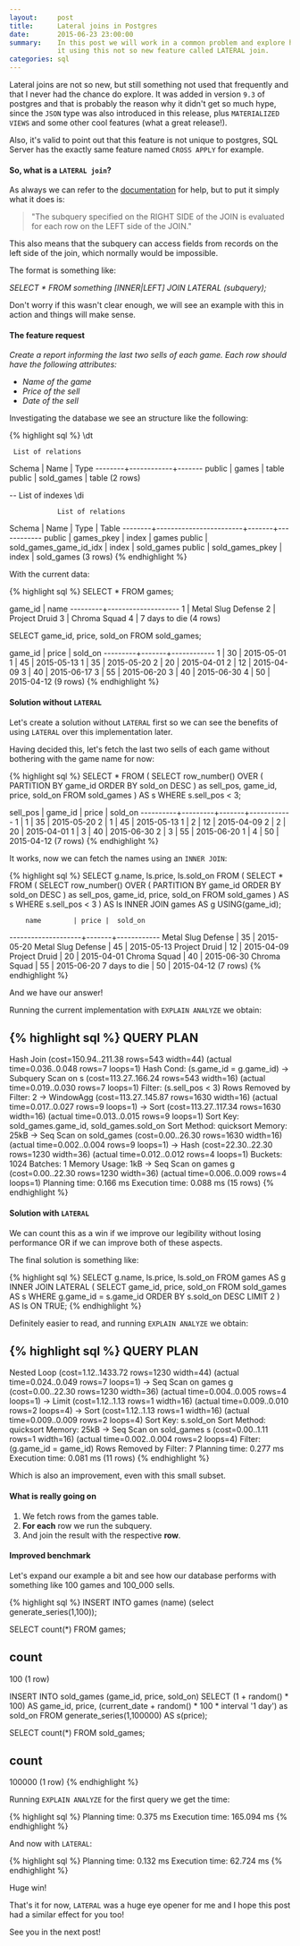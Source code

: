 ```yaml
---
layout:     post
title:      Lateral joins in Postgres
date:       2015-06-23 23:00:00
summary:    In this post we will work in a common problem and explore how to solve
            it using this not so new feature called LATERAL join.
categories: sql
---
```


Lateral joins are not so new, but still something not used that frequently
and that I never had the chance do explore. It was added in version
`9.3` of postgres and that is probably the reason why it didn't get so much
hype, since the `JSON` type was also introduced in this release, plus `MATERIALIZED VIEWS`
and some other cool features (what a great release!).

Also, it's valid to point out that this feature is not unique to postgres, SQL
Server has the exactly same feature named `CROSS APPLY` for example.

#### So, what is a `LATERAL join`?

As always we can refer to the
[documentation](http://www.postgresql.org/docs/devel/static/sql-select.html) for
help, but to put it simply what it does is:

>"The subquery specified on the RIGHT SIDE of the JOIN is evaluated for each row
on the LEFT side of the JOIN."

This also means that the subquery can access fields from records on the left
side of the join, which normally would be impossible.

The format is something like:

*SELECT * FROM something [INNER|LEFT] JOIN LATERAL (subquery);*

Don't worry if this wasn't clear enough, we will see an example with this in
action and things will make sense.

#### The feature request

*Create a report informing the last two sells of each game. Each
row should have the following attributes:*

* *Name of the game*
* *Price of the sell*
* *Date of the sell*

Investigating the database we see an structure like the following:

{% highlight sql %}
\dt

     List of relations
 Schema |    Name    | Type
--------+------------+-------
 public | games      | table
 public | sold_games | table
(2 rows)

-- List of indexes
\di

                List of relations
 Schema |          Name          | Type  |   Table
--------+------------------------+-------+------------
 public | games_pkey             | index | games
 public | sold_games_game_id_idx | index | sold_games
 public | sold_games_pkey        | index | sold_games
(3 rows)
{% endhighlight %}

With the current data:

{% highlight sql %}
SELECT * FROM games;

 game_id |        name
---------+--------------------
       1 | Metal Slug Defense
       2 | Project Druid
       3 | Chroma Squad
       4 | 7 days to die
(4 rows)

SELECT game_id, price, sold_on FROM sold_games;

 game_id | price |  sold_on
---------+-------+------------
       1 |    30 | 2015-05-01
       1 |    45 | 2015-05-13
       1 |    35 | 2015-05-20
       2 |    20 | 2015-04-01
       2 |    12 | 2015-04-09
       3 |    40 | 2015-06-17
       3 |    55 | 2015-06-20
       3 |    40 | 2015-06-30
       4 |    50 | 2015-04-12
(9 rows)
{% endhighlight %}

#### Solution without `LATERAL`

Let's create a solution without `LATERAL` first so we can see the
benefits of using `LATERAL` over this implementation later.

Having decided this, let's fetch the last two sells of each game without
bothering with the game name for now:

{% highlight sql %}
SELECT * FROM (
  SELECT row_number() OVER (
          PARTITION BY game_id ORDER BY sold_on DESC
         ) as sell_pos,
         game_id, price, sold_on
  FROM sold_games
) AS s
WHERE s.sell_pos < 3;

 sell_pos | game_id | price |  sold_on
----------+---------+-------+------------
        1 |       1 |    35 | 2015-05-20
        2 |       1 |    45 | 2015-05-13
        1 |       2 |    12 | 2015-04-09
        2 |       2 |    20 | 2015-04-01
        1 |       3 |    40 | 2015-06-30
        2 |       3 |    55 | 2015-06-20
        1 |       4 |    50 | 2015-04-12
(7 rows)
{% endhighlight %}

It works, now we can fetch the names using an `INNER JOIN`:

{% highlight sql %}
SELECT g.name, ls.price, ls.sold_on
FROM (
  SELECT * FROM
  (
    SELECT row_number() OVER (
            PARTITION BY game_id ORDER BY sold_on DESC
           ) as sell_pos,
           game_id, price, sold_on
    FROM sold_games
  ) AS s
  WHERE s.sell_pos < 3
) AS ls
INNER JOIN games AS g
USING(game_id);

        name        | price |  sold_on
--------------------+-------+------------
 Metal Slug Defense |    35 | 2015-05-20
 Metal Slug Defense |    45 | 2015-05-13
 Project Druid      |    12 | 2015-04-09
 Project Druid      |    20 | 2015-04-01
 Chroma Squad       |    40 | 2015-06-30
 Chroma Squad       |    55 | 2015-06-20
 7 days to die      |    50 | 2015-04-12
(7 rows)
{% endhighlight %}

And we have our answer!

Running the current implementation with `EXPLAIN ANALYZE` we obtain:

{% highlight sql %}
                                QUERY PLAN
---------------------------------------------------------------------------------------------------------------------------------
 Hash Join  (cost=150.94..211.38 rows=543 width=44) (actual time=0.036..0.048 rows=7 loops=1)
   Hash Cond: (s.game_id = g.game_id)
   ->  Subquery Scan on s  (cost=113.27..166.24 rows=543 width=16) (actual time=0.019..0.030 rows=7 loops=1)
         Filter: (s.sell_pos < 3)
         Rows Removed by Filter: 2
         ->  WindowAgg  (cost=113.27..145.87 rows=1630 width=16) (actual time=0.017..0.027 rows=9 loops=1)
               ->  Sort  (cost=113.27..117.34 rows=1630 width=16) (actual time=0.013..0.015 rows=9 loops=1)
                     Sort Key: sold_games.game_id, sold_games.sold_on
                     Sort Method: quicksort  Memory: 25kB
                     ->  Seq Scan on sold_games  (cost=0.00..26.30 rows=1630 width=16) (actual time=0.002..0.004 rows=9 loops=1)
   ->  Hash  (cost=22.30..22.30 rows=1230 width=36) (actual time=0.012..0.012 rows=4 loops=1)
         Buckets: 1024  Batches: 1  Memory Usage: 1kB
         ->  Seq Scan on games g  (cost=0.00..22.30 rows=1230 width=36) (actual time=0.006..0.009 rows=4 loops=1)
 Planning time: 0.166 ms
 Execution time: 0.088 ms
(15 rows)
{% endhighlight %}

#### Solution with `LATERAL`

We can count this as a win if we improve our legibility without losing
performance OR if we can improve both of these aspects.

The final solution is something like:

{% highlight sql %}
SELECT g.name, ls.price, ls.sold_on
FROM games AS g
INNER JOIN LATERAL (
  SELECT game_id, price, sold_on
  FROM sold_games AS s
  WHERE g.game_id = s.game_id
  ORDER BY s.sold_on DESC
  LIMIT 2
) AS ls
ON TRUE;
{% endhighlight %}

Definitely easier to read, and running `EXPLAIN ANALYZE` we obtain:

{% highlight sql %}
                                                       QUERY PLAN
-------------------------------------------------------------------------------------------------------------------------
 Nested Loop  (cost=1.12..1433.72 rows=1230 width=44) (actual time=0.024..0.049 rows=7 loops=1)
   ->  Seq Scan on games g  (cost=0.00..22.30 rows=1230 width=36) (actual time=0.004..0.005 rows=4 loops=1)
   ->  Limit  (cost=1.12..1.13 rows=1 width=16) (actual time=0.009..0.010 rows=2 loops=4)
         ->  Sort  (cost=1.12..1.13 rows=1 width=16) (actual time=0.009..0.009 rows=2 loops=4)
               Sort Key: s.sold_on
               Sort Method: quicksort  Memory: 25kB
               ->  Seq Scan on sold_games s  (cost=0.00..1.11 rows=1 width=16) (actual time=0.002..0.004 rows=2 loops=4)
                     Filter: (g.game_id = game_id)
                     Rows Removed by Filter: 7
 Planning time: 0.277 ms
 Execution time: 0.081 ms
(11 rows)
{% endhighlight %}

Which is also an improvement, even with this small subset.

#### What is really going on

1. We fetch rows from the games table.
2. **For each** row we run the subquery.
3. And join the result with the respective **row**.

#### Improved benchmark

Let's expand our example a bit and see how our database performs with something
like 100 games and 100_000 sells.

{% highlight sql %}
INSERT INTO games (name) (select generate_series(1,100));

SELECT count(*) FROM games;

 count
-------
   100
(1 row)

INSERT INTO sold_games (game_id, price, sold_on)
SELECT (1 + random() * 100) AS game_id,
       price,
       (current_date + random() * 100 * interval '1 day') as sold_on
FROM generate_series(1,100000) AS s(price);

SELECT count(*) FROM sold_games;

 count
--------
 100000
(1 row)
{% endhighlight %}

Running `EXPLAIN ANALYZE` for the first query we get the time:

{% highlight sql %}
Planning time: 0.375 ms
Execution time: 165.094 ms
{% endhighlight %}

And now with `LATERAL`:

{% highlight sql %}
Planning time: 0.132 ms
Execution time: 62.724 ms
{% endhighlight %}

Huge win!

That's it for now, `LATERAL` was a huge eye opener for me and
I hope this post had a similar effect for you too!

See you in the next post!
